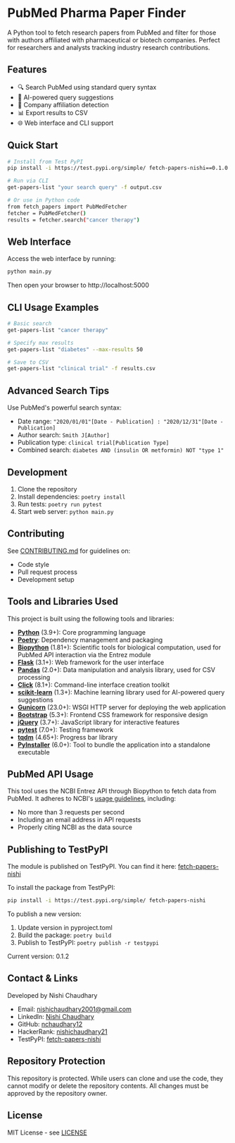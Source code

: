 # PubMed Pharma Paper Finder

A Python tool to fetch research papers from PubMed and filter for those with authors affiliated with pharmaceutical or biotech companies. Perfect for researchers and analysts tracking industry research contributions.

## Features

- 🔍 Search PubMed using standard query syntax
- 🤖 AI-powered query suggestions
- 🏢 Company affiliation detection
- 📊 Export results to CSV
- 🌐 Web interface and CLI support

## Quick Start

```bash
# Install from Test PyPI
pip install -i https://test.pypi.org/simple/ fetch-papers-nishi==0.1.0

# Run via CLI
get-papers-list "your search query" -f output.csv

# Or use in Python code
from fetch_papers import PubMedFetcher
fetcher = PubMedFetcher()
results = fetcher.search("cancer therapy")
```

## Web Interface

Access the web interface by running:
```bash
python main.py
```
Then open your browser to http://localhost:5000

## CLI Usage Examples

```bash
# Basic search
get-papers-list "cancer therapy"

# Specify max results
get-papers-list "diabetes" --max-results 50

# Save to CSV
get-papers-list "clinical trial" -f results.csv
```

## Advanced Search Tips

Use PubMed's powerful search syntax:
- Date range: `"2020/01/01"[Date - Publication] : "2020/12/31"[Date - Publication]`
- Author search: `Smith J[Author]`
- Publication type: `clinical trial[Publication Type]`
- Combined search: `diabetes AND (insulin OR metformin) NOT "type 1"`

## Development

1. Clone the repository
2. Install dependencies: `poetry install`
3. Run tests: `poetry run pytest`
4. Start web server: `python main.py`

## Contributing

See [CONTRIBUTING.md](CONTRIBUTING.md) for guidelines on:
- Code style
- Pull request process
- Development setup

## Tools and Libraries Used

This project is built using the following tools and libraries:

- [**Python**](https://www.python.org/) (3.9+): Core programming language
- [**Poetry**](https://python-poetry.org/): Dependency management and packaging
- [**Biopython**](https://biopython.org/) (1.81+): Scientific tools for biological computation, used for PubMed API interaction via the Entrez module
- [**Flask**](https://flask.palletsprojects.com/) (3.1+): Web framework for the user interface
- [**Pandas**](https://pandas.pydata.org/) (2.0+): Data manipulation and analysis library, used for CSV processing
- [**Click**](https://click.palletsprojects.com/) (8.1+): Command-line interface creation toolkit
- [**scikit-learn**](https://scikit-learn.org/) (1.3+): Machine learning library used for AI-powered query suggestions
- [**Gunicorn**](https://gunicorn.org/) (23.0+): WSGI HTTP server for deploying the web application
- [**Bootstrap**](https://getbootstrap.com/) (5.3+): Frontend CSS framework for responsive design
- [**jQuery**](https://jquery.com/) (3.7+): JavaScript library for interactive features
- [**pytest**](https://pytest.org/) (7.0+): Testing framework
- [**tqdm**](https://tqdm.github.io/) (4.65+): Progress bar library
- [**PyInstaller**](https://pyinstaller.org/) (6.0+): Tool to bundle the application into a standalone executable


## PubMed API Usage

This tool uses the NCBI Entrez API through Biopython to fetch data from PubMed. It adheres to NCBI's [usage guidelines](https://www.ncbi.nlm.nih.gov/books/NBK25497/), including:

- No more than 3 requests per second
- Including an email address in API requests
- Properly citing NCBI as the data source

## Publishing to TestPyPI

The module is published on TestPyPI. You can find it here: [fetch-papers-nishi](https://test.pypi.org/project/fetch-papers-nishi/)

To install the package from TestPyPI:
```bash
pip install -i https://test.pypi.org/simple/ fetch-papers-nishi
```

To publish a new version:
1. Update version in pyproject.toml
2. Build the package: `poetry build`
3. Publish to TestPyPI: `poetry publish -r testpypi`

Current version: 0.1.2

## Contact & Links

Developed by Nishi Chaudhary
- Email: nishichaudhary2001@gmail.com
- LinkedIn: [Nishi Chaudhary](https://www.linkedin.com/in/nishi-chaudhary-3216a2201/)
- GitHub: [nchaudhary12](https://github.com/nchaudhary12)
- HackerRank: [nishichaudhary21](https://www.hackerrank.com/profile/nishichaudhary21)
- TestPyPI: [fetch-papers-nishi](https://test.pypi.org/project/fetch-papers-nishi/)

## Repository Protection

This repository is protected. While users can clone and use the code, they cannot modify or delete the repository contents. All changes must be approved by the repository owner.

## License

MIT License - see [LICENSE](LICENSE)